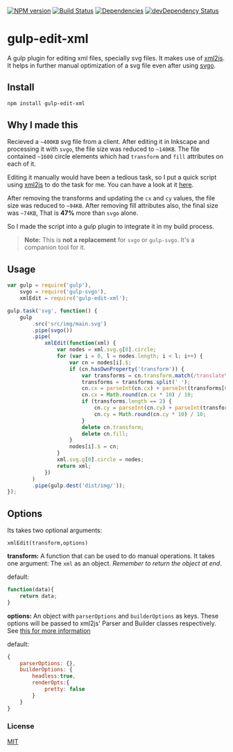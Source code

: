 [![NPM version](https://badge.fury.io/js/gulp-edit-xml.svg)](http://badge.fury.io/js/gulp-edit-xml) [![Build Status](https://travis-ci.org/vkbansal/gulp-edit-xml.svg?branch=master)](https://travis-ci.org/vkbansal/gulp-edit-xml) [![Dependencies](https://david-dm.org/vkbansal/gulp-edit-xml.png)](https://david-dm.org/vkbansal/gulp-edit-xml) [![devDependency Status](https://david-dm.org/vkbansal/gulp-edit-xml/dev-status.svg)](https://david-dm.org/vkbansal/gulp-edit-xml#info=devDependencies)

# gulp-edit-xml

A gulp plugin for editing xml files, specially svg files. It makes use of [xml2js](https://www.npmjs.org/package/xml2js). It helps in further manual optimization of a svg file even after using [svgo](https://www.npmjs.org/package/svgo).

## Install

```bash
npm install gulp-edit-xml
```

## Why I made this

Recieved a `~400KB` svg file from a client. After editing it in Inkscape and processing it with `svgo`, the file size was reduced to `~140KB`. The file contained `~1600` circle elements which had `transform` and `fill` attributes on each of it.

Editing it manually would have been a tedious task, so I put a quick script using [xml2js](https://www.npmjs.org/package/xml2js) to do the task for me. You can have a look at it [here](https://gist.github.com/vkbansal/1d2321e34feba9648589).

After removing the transforms and updating the `cx` and `cy` values, the file size was reduced to `~94KB`. After removing fill attributes also, the final size was `~74KB`, That is **47%** more than `svgo` alone.

So I made the script into a gulp plugin to integrate it in my build process.

> **Note:** This is **not a replacement** for `svgo` or `gulp-svgo`. It's a companion tool for it.

## Usage

```js
var gulp = require('gulp'),
    svgo = require('gulp-svgo'),
    xmlEdit = require('gulp-edit-xml');

gulp.task('svg', function() {
    gulp
        .src('src/img/main.svg')
        .pipe(svgo())
        .pipe(
            xmlEdit(function(xml) {
                var nodes = xml.svg.g[0].circle;
                for (var i = 0, l = nodes.length; i < l; i++) {
                    var cn = nodes[i].$;
                    if (cn.hasOwnProperty('transform')) {
                        var transforms = cn.transform.match(/translate\(([\d\s\-\.]+)\)/)[1];
                        transforms = transforms.split(' ');
                        cn.cx = parseInt(cn.cx) + parseInt(transforms[0]);
                        cn.cx = Math.round(cn.cx * 10) / 10;
                        if (transforms.length == 2) {
                            cn.cy = parseInt(cn.cy) + parseInt(transforms[1]);
                            cn.cy = Math.round(cn.cy * 10) / 10;
                        }
                        delete cn.transform;
                        delete cn.fill;
                    }
                    nodes[i].$ = cn;
                }
                xml.svg.g[0].circle = nodes;
                return xml;
            })
        )
        .pipe(gulp.dest('dist/img/'));
});
```

## Options

Its takes two optional arguments:

```
xmlEdit(transform,options)
```

**transform:** A function that can be used to do manual operations. It takes one argument: The `xml` as an object. _Remember to return the object at end_.

default:

```js
function(data){
    return data;
}
```

**options:** An object with `parserOptions` and `builderOptions` as keys. These options will be passed to xml2js' Parser and Builder classes respectively. See [this for more information](https://github.com/Leonidas-from-XIV/node-xml2js#options)

default:

```js
{
    parserOptions: {},
    builderOptions: {
        headless:true,
        renderOpts:{
            pretty: false
        }
    }
}
```

### License

[MIT](LICENSE.md)
